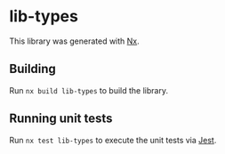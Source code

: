 # lib-types

This library was generated with [Nx](https://nx.dev).

## Building

Run `nx build lib-types` to build the library.

## Running unit tests

Run `nx test lib-types` to execute the unit tests via [Jest](https://jestjs.io).
